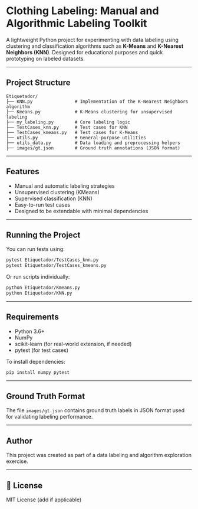 # Clothing Labeling: Manual and Algorithmic Labeling Toolkit

A lightweight Python project for experimenting with data labeling using clustering and classification algorithms such as **K-Means** and **K-Nearest Neighbors (KNN)**. Designed for educational purposes and quick prototyping on labeled datasets.

---

## Project Structure

```
Etiquetador/
├── KNN.py                # Implementation of the K-Nearest Neighbors algorithm
├── Kmeans.py             # K-Means clustering for unsupervised labeling
├── my_labeling.py        # Core labeling logic
├── TestCases_knn.py      # Test cases for KNN
├── TestCases_kmeans.py   # Test cases for K-Means
├── utils.py              # General-purpose utilities
├── utils_data.py         # Data loading and preprocessing helpers
├── images/gt.json        # Ground truth annotations (JSON format)
```

---

## Features

- Manual and automatic labeling strategies
- Unsupervised clustering (KMeans)
- Supervised classification (KNN)
- Easy-to-run test cases
- Designed to be extendable with minimal dependencies

---

## Running the Project

You can run tests using:

```bash
pytest Etiquetador/TestCases_knn.py
pytest Etiquetador/TestCases_kmeans.py
```

Or run scripts individually:

```bash
python Etiquetador/Kmeans.py
python Etiquetador/KNN.py
```

---

## Requirements

- Python 3.6+
- NumPy
- scikit-learn (for real-world extension, if needed)
- pytest (for test cases)

To install dependencies:

```bash
pip install numpy pytest
```

---

## Ground Truth Format

The file `images/gt.json` contains ground truth labels in JSON format used for validating labeling performance.

---

## Author

This project was created as part of a data labeling and algorithm exploration exercise.

---

## 📜 License

MIT License (add if applicable)
